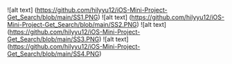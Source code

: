 ![alt text] (https://github.com/hilyyu12/iOS-Mini-Project-Get_Search/blob/main/SS1.PNG)
![alt text] (https://github.com/hilyyu12/iOS-Mini-Project-Get_Search/blob/main/SS2.PNG)
![alt text] (https://github.com/hilyyu12/iOS-Mini-Project-Get_Search/blob/main/SS3.PNG)
![alt text] (https://github.com/hilyyu12/iOS-Mini-Project-Get_Search/blob/main/SS4.PNG)
